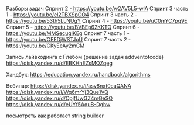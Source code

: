 Разборы задач
Спринт 2 - https://youtu.be/w2AV5L5-wlA
Спринт 3 часть 1 - https://youtu.be/el2TBXSpGO4
Спринт 3 часть 2 - https://youtu.be/53th5LLNUgY
Спринт 4 - https://youtu.be/uC0mYC7pq9E
Спринт 5 - https://youtu.be/BVBEp62KKTQ
Спринт 6 - https://youtu.be/MMSecugIKEg
Спринт 7 часть 1 - https://youtu.be/OEEDjWSTJoU
Спринт 7 часть 2 - https://youtu.be/CKyEeAy2mCM

Запись лайвкодинга с Глебом (решение задач addventofcode) https://disk.yandex.ru/d/EBKHhEZsMOZqeg

Хэндбук:
https://education.yandex.ru/handbook/algorithms

Вебинар:
https://disk.yandex.ru/i/asv8nxt0caQANA
https://disk.yandex.ru/i/Wq6mrYj3Que1VQ
https://disk.yandex.ru/d/CpjfUwGZ4mGeSQ
https://disk.yandex.ru/d/eUYf5AquB-Dghw


посмотреть как работает string builder